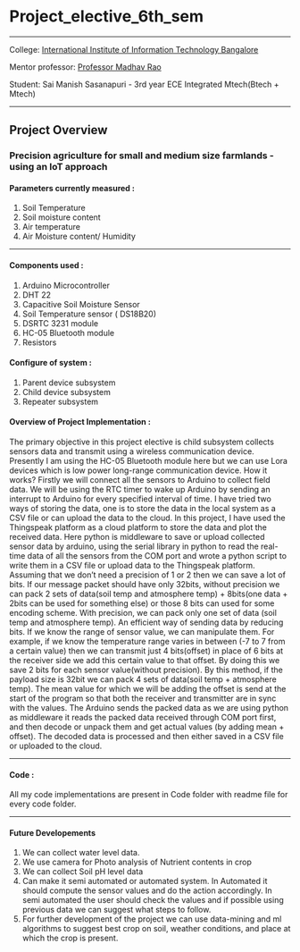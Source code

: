 # Project_elective_6th_sem
____

College: [International Institute of Information Technology Bangalore](https://www.iiitb.ac.in/)

Mentor professor: [Professor Madhav Rao](https://www.iiitb.ac.in/faculty/madhav-rao)

Student: Sai Manish Sasanapuri - 3rd year ECE Integrated Mtech(Btech + Mtech) 

____
## Project Overview
### Precision agriculture for small and medium size farmlands - using an IoT approach 
#### Parameters currently measured :
1. Soil Temperature
2. Soil moisture content
3. Air temperature
4. Air Moisture content/ Humidity

___
#### Components used : 
1. Arduino Microcontroller
2. DHT 22
3. Capacitive Soil Moisture Sensor
4. Soil Temperature sensor ( DS18B20)
5. DSRTC 3231 module
6. HC-05 Bluetooth module
7. Resistors

#### Configure of system :
1. Parent device subsystem
2. Child device subsystem
3. Repeater subsystem

#### Overview of Project Implementation :
The primary objective in this project elective is child subsystem collects sensors
data and transmit using a wireless communication device. Presently I am using
the HC-05 Bluetooth module here but we can use Lora devices which is low power
long-range communication device.
How it works? Firstly we will connect all the sensors to Arduino to collect
field data. We will be using the RTC timer to wake up Arduino by sending an
interrupt to Arduino for every specified interval of time. I have tried two ways of
storing the data, one is to store the data in the local system as a CSV file or can
upload the data to the cloud. In this project, I have used the Thingspeak platform
as a cloud platform to store the data and plot the received data.
Here python is middleware to save or upload collected sensor data by arduino, using
the serial library in python to read the real-time data of all the sensors from the
COM port and wrote a python script to write them in a CSV file or upload data to
the Thingspeak platform.
Assuming that we don’t need a precision of 1 or 2 then we can save a lot of
bits. If our message packet should have only 32bits, without precision we can pack
2 sets of data(soil temp and atmosphere temp) + 8bits(one data + 2bits can be
used for something else) or those 8 bits can used for some encoding scheme. With
precision, we can pack only one set of data (soil temp and atmosphere temp).
An efficient way of sending data by reducing bits. If we know the range of
sensor value, we can manipulate them. For example, if we know the temperature
range varies in between (-7 to 7 from a certain value) then we can transmit just 4
bits(offset) in place of 6 bits at the receiver side we add this certain value to that
offset. By doing this we save 2 bits for each sensor value(without precision). By
this method, if the payload size is 32bit we can pack 4 sets of data(soil temp +
atmosphere temp). The mean value for which we will be adding the offset is send
at the start of the program so that both the receiver and transmitter are in sync
with the values.
The Arduino sends the packed data as we are using python as middleware it reads
the packed data received through COM port first, and then decode or unpack them
and get actual values (by adding mean + offset). The decoded data is processed
and then either saved in a CSV file or uploaded to the cloud.

___
#### Code :
All my code implementations are present in Code folder with readme file for every code folder.
___

#### Future Developements
1. We can collect water level data.
2. We use camera for Photo analysis of Nutrient contents in crop
3. We can collect Soil pH level data
4. Can make it semi automated or automated system. In Automated it should
compute the sensor values and do the action accordingly. In semi automated
the user should check the values and if possible using previous data we can
suggest what steps to follow.
5. For further development of the project we can use data-mining and ml algorithms to suggest best crop on soil, weather conditions, and place at which the
crop is present.
